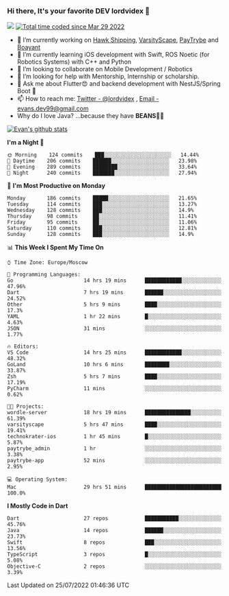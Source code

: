 ### Hi there, It's your favorite DEV lordvidex 👋
<img src="https://komarev.com/ghpvc/?username=lordvidex&label=Views&color=blue&style=plastic" /> <a href="https://wakatime.com/@0e56db35-d16b-410a-acc0-4085055304bf"><img src="https://wakatime.com/badge/user/0e56db35-d16b-410a-acc0-4085055304bf.svg" alt="Total time coded since Mar 29 2022" /></a>
<!--
**lordvidex/lordvidex** is a ✨ _special_ ✨ repository because its `README.md` (this file) appears on your GitHub profile.
Here are some ideas to get you started:
-->

- 🔭 I’m currently working on [Hawk Shipping](https://hawkshipping.com), [VarsityScape](https://varsityscape.com), [PayTrybe](https://www.paytrybe.com) and [Boayant](https://www.github.com/boayant-dev)
- 🌱 I’m currently learning iOS development with Swift, ROS Noetic (for Robotics Systems) with C++ and Python
- 👯 I’m looking to collaborate on Mobile Development / Robotics
- 🤔 I’m looking for help with Mentorship, Internship or scholarship.
- 💬 Ask me about Flutter😍 and backend development with NestJS/Spring Boot 🔮
- 📫 How to reach me: [Twitter - @lordvidex](https://twitter.com/lordvidex) , [Email - evans.dev99@gmail.com](mailto:evans.dev99@gmail.com?body=Hello%20Evans,)
- Why do I love Java? ...because they have **BEANS**🤤😋

<div>
<!-- <a href="https://github.com/lordvidex">
  <img src="https://github-readme-stats.vercel.app/api/top-langs/?username=lordvidex&theme=light" />
</a>    -->
<!-- [![Top Langs](https://github-readme-stats.vercel.app/api/top-langs/?username=lordvidex)](https://github.com/lordvidex/)  -->

<a href="https://github.com/lordvidex">
 <img src="https://github-readme-stats.vercel.app/api?username=lordvidex&show_icons=true&theme=light&line_height=27" alt="Evan's github stats"/>
</a>
</div>


<!--
  <a href="https://github.com/iampawan/FlutterExampleApps">
    <img align="center" src="https://github-readme-stats.vercel.app/api/pin/?username=iampawan&repo=FlutterExampleApps&theme=light" />

  </a>
  <a href="https://github.com/iampawan/VelocityX">
   <img align="center" src="https://github-readme-stats.vercel.app/api/pin/?username=iampawan&repo=VelocityX&theme=light" />
  </a>
-->
<!--START_SECTION:waka-->
**I'm a Night 🦉** 

```text
🌞 Morning    124 commits    ███░░░░░░░░░░░░░░░░░░░░░░   14.44% 
🌆 Daytime    206 commits    ██████░░░░░░░░░░░░░░░░░░░   23.98% 
🌃 Evening    289 commits    ████████░░░░░░░░░░░░░░░░░   33.64% 
🌙 Night      240 commits    ███████░░░░░░░░░░░░░░░░░░   27.94%

```
📅 **I'm Most Productive on Monday** 

```text
Monday       186 commits    █████░░░░░░░░░░░░░░░░░░░░   21.65% 
Tuesday      114 commits    ███░░░░░░░░░░░░░░░░░░░░░░   13.27% 
Wednesday    128 commits    ███░░░░░░░░░░░░░░░░░░░░░░   14.9% 
Thursday     98 commits     ██░░░░░░░░░░░░░░░░░░░░░░░   11.41% 
Friday       95 commits     ██░░░░░░░░░░░░░░░░░░░░░░░   11.06% 
Saturday     110 commits    ███░░░░░░░░░░░░░░░░░░░░░░   12.81% 
Sunday       128 commits    ███░░░░░░░░░░░░░░░░░░░░░░   14.9%

```


📊 **This Week I Spent My Time On** 

```text
⌚︎ Time Zone: Europe/Moscow

💬 Programming Languages: 
Go                       14 hrs 19 mins      ████████████░░░░░░░░░░░░░   47.96% 
Dart                     7 hrs 19 mins       ██████░░░░░░░░░░░░░░░░░░░   24.52% 
Other                    5 hrs 9 mins        ████░░░░░░░░░░░░░░░░░░░░░   17.3% 
YAML                     1 hr 22 mins        █░░░░░░░░░░░░░░░░░░░░░░░░   4.63% 
JSON                     31 mins             ░░░░░░░░░░░░░░░░░░░░░░░░░   1.77%

🔥 Editors: 
VS Code                  14 hrs 25 mins      ████████████░░░░░░░░░░░░░   48.32% 
GoLand                   10 hrs 6 mins       ████████░░░░░░░░░░░░░░░░░   33.87% 
Zsh                      5 hrs 7 mins        ████░░░░░░░░░░░░░░░░░░░░░   17.19% 
PyCharm                  11 mins             ░░░░░░░░░░░░░░░░░░░░░░░░░   0.62%

🐱‍💻 Projects: 
wordle-server            18 hrs 19 mins      ███████████████░░░░░░░░░░   61.39% 
varsityscape             5 hrs 47 mins       ████░░░░░░░░░░░░░░░░░░░░░   19.41% 
technokrater-ios         1 hr 45 mins        █░░░░░░░░░░░░░░░░░░░░░░░░   5.87% 
paytrybe_admin           1 hr                ░░░░░░░░░░░░░░░░░░░░░░░░░   3.38% 
paytrybe-app             52 mins             ░░░░░░░░░░░░░░░░░░░░░░░░░   2.95%

💻 Operating System: 
Mac                      29 hrs 51 mins      █████████████████████████   100.0%

```

**I Mostly Code in Dart** 

```text
Dart                     27 repos            ███████████░░░░░░░░░░░░░░   45.76% 
Java                     14 repos            ██████░░░░░░░░░░░░░░░░░░░   23.73% 
Swift                    8 repos             ███░░░░░░░░░░░░░░░░░░░░░░   13.56% 
TypeScript               3 repos             █░░░░░░░░░░░░░░░░░░░░░░░░   5.08% 
Objective-C              2 repos             ░░░░░░░░░░░░░░░░░░░░░░░░░   3.39%

```



 Last Updated on 25/07/2022 01:46:36 UTC
<!--END_SECTION:waka-->
